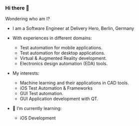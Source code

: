 ### Hi there 👋

Wondering who am I?
- I am a Software Engineer at Delivery Hero, Berlin, Germany

- With experiences in different domains:
  - Test automation for mobile applications.
  - Test automation for desktop applications.
  - Virtual & Augmented Reality development.
  - Electronics design automation (EDA) tools.

- My interests:
  - Machine learning and their applications in CAD tools.
  - iOS Test Automation & Frameworks
  - GUI Test automation.
  - GUI Application development with QT.

- 🌱 I’m currently learning:
  - iOS Development

<!--
**shady-abdelaal/shady-abdelaal** is a ✨ _special_ ✨ repository because its `README.md` (this file) appears on your GitHub profile.



- 🔭 I’m a software engineer, 
- 🌱 I’m currently learning ...
- 👯 I’m looking to collaborate on ...
- 🤔 I’m looking for help with ...
- 💬 Ask me about ...
- 📫 How to reach me: ...
- 😄 Pronouns: ...
- ⚡ Fun fact: ...
-->
